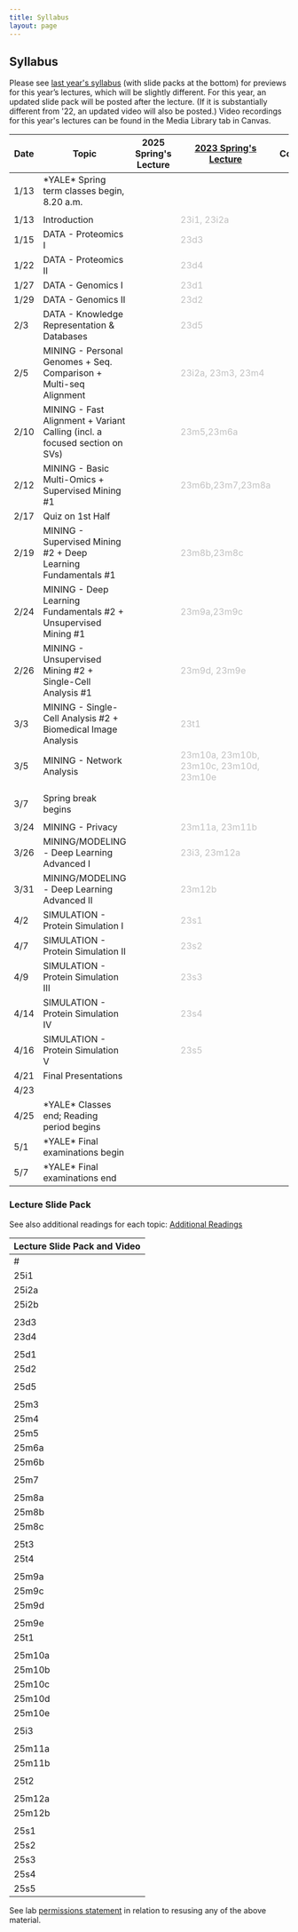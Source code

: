 ```yaml
---
title: Syllabus
layout: page
---
```



## Syllabus

Please see [last year's syllabus](http://cbb752b23.gersteinlab.org/syllabus) (with slide packs at the bottom) for previews for this year’s lectures, which will be slightly different. For this year, an updated slide pack will be posted after the lecture. (If it is substantially different from '22, an updated video will also be posted.) Video recordings for this year's lectures can be found in the Media Library tab in Canvas.

| Date | Topic                                                                      | 2025 Spring's Lecture | [2023 Spring's Lecture](https://cbb752b23.gersteinlab.org/syllabus)      | Comment | Lecture Summary |
| ---- | -------------------------------------------------------------------------- | --------------------- | ------------------------------------------------------------------------ | ------- | --------------- |
| 1/13 | \*YALE\* Spring term classes begin, 8.20 a.m.                              |                       |                                                                          |         |                 |
|      |                                                                            |                       |                                                                          |         |                 |
| 1/13 | Introduction                                                               |                       | <span style="color:silver">23i1, 23i2a</span>                            |         |                 |
| 1/15 | DATA - Proteomics I                                                        |                       | <span style="color:silver">23d3</span>                                   |         |                 |
| 1/22 | DATA - Proteomics II                                                       |                       | <span style="color:silver">23d4</span>                                   |         |                 |
| 1/27 | DATA - Genomics I                                                          |                       | <span style="color:silver">23d1</span>                                   |         |                 |
| 1/29 | DATA - Genomics II                                                         |                       | <span style="color:silver">23d2</span>                                   |         |                 |
| 2/3  | DATA - Knowledge Representation & Databases                                |                       | <span style="color:silver">23d5</span>                                   |         |                 |
| 2/5  | MINING - Personal Genomes + Seq. Comparison + Multi-seq Alignment          |                       | <span style="color:silver">23i2a, 23m3, 23m4</span>                      |         |                 |
| 2/10 | MINING - Fast Alignment + Variant Calling (incl. a focused section on SVs) |                       | <span style="color:silver">23m5,23m6a</span>                             |         |                 |
| 2/12 | MINING - Basic Multi-Omics + Supervised Mining #1                          |                       | <span style="color:silver">23m6b,23m7,23m8a</span>                       |         |                 |
| 2/17 | Quiz on 1st Half                                                           |                       |                                                                          |         |                 |
| 2/19 | MINING - Supervised Mining #2 + Deep Learning Fundamentals #1              |                       | <span style="color:silver">23m8b,23m8c</span>                            |         |                 |
| 2/24 | MINING - Deep Learning Fundamentals #2 + Unsupervised Mining #1            |                       | <span style="color:silver">23m9a,23m9c</span>                            |         |                 |
| 2/26 | MINING - Unsupervised Mining #2 + Single-Cell Analysis #1                  |                       | <span style="color:silver">23m9d, 23m9e</span>                           |         |                 |
| 3/3  | MINING - Single-Cell Analysis #2 + Biomedical Image Analysis               |                       | <span style="color:silver">23t1</span>                                   |         |                 |
| 3/5  | MINING - Network Analysis                                                  |                       | <span style="color:silver">23m10a, 23m10b, 23m10c, 23m10d, 23m10e</span> |         |                 |
|      |                                                                            |                       |                                                                          |         |                 |
|      |                                                                            |                       |                                                                          |         |                 |
| 3/7  | Spring break begins                                                        |                       |                                                                          |         |                 |
|      |                                                                            |                       |                                                                          |         |                 |
| 3/24 | MINING - Privacy                                                           |                       | <span style="color:silver">23m11a, 23m11b</span>                         |         |                 |
| 3/26 | MINING/MODELING - Deep Learning Advanced I                                 |                       | <span style="color:silver">23i3, 23m12a</span>                           |         |                 |
| 3/31 | MINING/MODELING - Deep Learning Advanced II                                |                       | <span style="color:silver">23m12b</span>                                 |         |                 |
| 4/2  | SIMULATION - Protein Simulation I                                          |                       | <span style="color:silver">23s1</span>                                   |         |                 |
| 4/7  | SIMULATION - Protein Simulation II                                         |                       | <span style="color:silver">23s2</span>                                   |         |                 |
| 4/9  | SIMULATION - Protein Simulation III                                        |                       | <span style="color:silver">23s3</span>                                   |         |                 |
| 4/14 | SIMULATION - Protein Simulation IV                                         |                       | <span style="color:silver">23s4</span>                                   |         |                 |
| 4/16 | SIMULATION - Protein Simulation V                                          |                       | <span style="color:silver">23s5</span>                                   |         |                 |
| 4/21 | Final Presentations                                                        |                       |                                                                          |         |                 |
| 4/23 |                                                                            |                       |                                                                          |         |                 |
| 4/25 | \*YALE\* Classes end; Reading period begins                                |                       |                                                                          |         |                 |
| 5/1  | \*YALE\* Final examinations begin                                          |                       |                                                                          |         |                 |
| 5/7  | \*YALE\* Final examinations end                                            |                       |                                                                          |         |

### Lecture Slide Pack

See also additional readings for each topic: [Additional Readings](https://docs.google.com/document/d/1L7p4fv3XzMvzzTPIa4EFo6YD9UabBDuOBWKGjcxe5hw/edit)

| Lecture Slide Pack and Video |
| ---------------------------- |
| #                            | Topic | PDF | PPT | Youtube<br>('21 unless indicated otherwise) | MPEG (2021) |
| 25i1                         | Introduction to Biomedical Data Science |  |  | [](https://youtu.be/0B9BYt5bV84)[I1](https://youtu.be/0B9BYt5bV84) | [](http://files.gersteinlab.org/media/videos/BioDataSciMiningModeling-Lecture_default.cbb752b21-1feb21.01-intro-lect.onweb.wo2faces.mp4)[I1](http://files.gersteinlab.org/media/videos/BioDataSciMiningModeling-Lecture_default.cbb752b21-1feb21.01-intro-lect.onweb.wo2faces.mp4) |
| 25i2a                        | Introduction to Personal Genomes |  |  | [](https://youtu.be/K_Q-17uWlxo)[I2a](https://youtu.be/K_Q-17uWlxo) |  |
| 25i2b                        | An Individual's Perspective on Personal Genomes |  |  | [](https://youtu.be/0qDgfrPY180)[I2b](https://youtu.be/0qDgfrPY180) | [](http://files.gersteinlab.org/media/videos/BioDataSciMiningModeling_Lecture_default_cbb752b21_24feb21_Carl_Zimmer_Personal_Genome.mp4)[i2b](http://files.gersteinlab.org/media/videos/BioDataSciMiningModeling_Lecture_default_cbb752b21_24feb21_Carl_Zimmer_Personal_Genome.mp4) |
|                              |  |  |  |  |  |
| 23d3                         | DATA - Proteomics I - Proteins |  |  | D3 |  |
| 23d4                         | DATA - Proteomics II - Structure |  |  | D4 |  |
|                              |  |  |  |  |  |
| 25d1                         | DATA - Genomics I |  |  | [](https://www.youtube.com/watch?v=1Ns--G_v4pY&t=3359s)[D1](https://www.youtube.com/watch?v=1Ns--G_v4pY&t=3359s) | [](http://files.gersteinlab.org/media/videos/BioDataSciMiningModeling_0203.mp4)[D1](http://files.gersteinlab.org/media/videos/BioDataSciMiningModeling_0203.mp4) |
| 25d2                         | DATA - Genomics II |  |  | [](https://www.youtube.com/watch?v=XYxxfF1O0Y4)[D2](https://www.youtube.com/watch?v=XYxxfF1O0Y4) | [](http://files.gersteinlab.org/media/videos/BioDataSciMiningModeling_0208.mp4)[D2](http://files.gersteinlab.org/media/videos/BioDataSciMiningModeling_0208.mp4) |
|                              |  |  |  |  |  |
| 25d5                         | Knowledge Representation & Databases |  |  | [](https://youtu.be/zhiUTJNGhvw)[D5](https://youtu.be/zhiUTJNGhvw) | [](http://files.gersteinlab.org/media/videos/BioDataSciMiningModeling_0217.mp4)[D5](http://files.gersteinlab.org/media/videos/BioDataSciMiningModeling_0217.mp4) |
|                              |  |  |  |  |  |
| 25m3                         | Sequence Comparison |  |  | [](https://youtu.be/vIhskcQH2m0)[M3](https://youtu.be/vIhskcQH2m0) | M3 |
| 25m4                         | Multiple Sequence Comparison |  |  | [](https://youtu.be/1n8wIPTOYPY)[M4](https://youtu.be/1n8wIPTOYPY) | M4 |
| 25m5                         | Fast Alignment |  |  | [](https://youtu.be/G7JQUGnpx_Q)[M5](https://youtu.be/G7JQUGnpx_Q) | M5 |
| 25m6a                        | Variant Identification |  |  | [](https://youtu.be/r_Wj3mQS5Rg)[M6a](https://youtu.be/r_Wj3mQS5Rg) | M6a |
| 25m6b                        | 1000 Genome + PCAWG summary |  |  | [](https://youtu.be/W_9PMdrVcoU)[M6b](https://youtu.be/W_9PMdrVcoU) | M6b |
|                              |  |  |  |  |  |
| 25m7                         | Basic Pipeline Processing for Genomics & Multi-omics |  |  | [](https://youtu.be/6518t-LZPIU)[M7](https://youtu.be/6518t-LZPIU) | M7 |
|                              |  |  |  |  |  |
| 25m8a                        | Supervised Data Mining - Decision Trees |  |  | [](https://youtu.be/NHXsSPkhcUI)[M8a](https://youtu.be/NHXsSPkhcUI) | M8a |
| 25m8b                        | Supervised Data Mining - ROC & Cross-validation |  |  | [](https://youtu.be/q6n346cRNMY)[M8b](https://youtu.be/q6n346cRNMY) | M8b |
| 25m8c                        | Supervised Data Mining - SVMs |  |  | [](https://youtu.be/ag71egQPz9w)[M8c](https://youtu.be/ag71egQPz9w) | M8c |
|                              |  |  |  |  |  |
| 25t3                         | Deep Learning Fundamentals I |  |  |  |  |
| 25t4                         | Deep Learning Fundamentals II |  |  |  |  |
|                              |  |  |  |  |  |
| 25m9a                        | Unsupervised Data Mining - Clustering |  |  | [](https://youtu.be/9hDw_aLzSPw)[M9a](https://youtu.be/9hDw_aLzSPw) | M9a |
| 25m9c                        | Unsupervised Data Mining - SVD |  |  | [](https://youtu.be/UdtzKBp8VH0)[M9c](https://youtu.be/UdtzKBp8VH0) | M9c |
| 25m9d                        | Unsupervised Data Mining - SVD extensions |  |  | [](https://youtu.be/dX_LVKsCee0)[M9d](https://youtu.be/dX_LVKsCee0) | M9d |
|                              |  |  |  |  |  |
| 25m9e                        | Single Cell Analysis |  |  |  | [](http://files2.gersteinlab.org/public-docs/2023/02.22/23m9e--cbb752-MG-spr23-singlecell.mp4)[23m9e](http://files2.gersteinlab.org/public-docs/2023/02.22/23m9e--cbb752-MG-spr23-singlecell.mp4) |
| 25t1                         | Single Cell part 2 (mabye should renumber this!!) |  |  |  | [](http://files.gersteinlab.org/public-docs/2023/04.27/DB_lecture.mp4)[23t1](http://files.gersteinlab.org/public-docs/2023/04.27/DB_lecture.mp4) |
|                              |  |  |  |  |  |
| 25m10a                       | Networks - Intro |  |  | [](https://youtu.be/KIEjigOPoq0)[M10a](https://youtu.be/KIEjigOPoq0) | M10a |
| 25m10b                       | Networks - Network Quantities |  |  | [](https://youtu.be/tmgECW9Pjoo)[M10b](https://youtu.be/tmgECW9Pjoo) | M10b |
| 25m10c                       | Networks - Network Generation Models |  |  | [](https://youtu.be/FalSiWgVF3A)[M10c](https://youtu.be/FalSiWgVF3A) | M10c |
| 25m10d                       | Networks - Network Toplogy Analysis |  |  | [](https://youtu.be/zZb_uZY69ac)[M10d](https://youtu.be/zZb_uZY69ac) | [](http://files.gersteinlab.org/media/videos/BioDataSciMiningModeling-Lecture_default.cbb752b21-29mar21.10d-network-topology-analysis.onweb.mp4)[M10d](http://files.gersteinlab.org/media/videos/BioDataSciMiningModeling-Lecture_default.cbb752b21-29mar21.10d-network-topology-analysis.onweb.mp4) |
| 25m10e                       | Networks - Network Prediction |  |  |  | [](http://files2.gersteinlab.org/public-docs/2023/04.13/network/23m10e--cbb752-MG-spr23-network-prediction.mp4)[23m10e](http://files2.gersteinlab.org/public-docs/2023/04.13/network/23m10e--cbb752-MG-spr23-network-prediction.mp4) |
|                              |  |  |  |  |  |
| 25i3                         | Transition - Mining to Modeling |  |  |  | 23i3 |
|                              |  |  |  |  |  |
| 25m11a                       | Privacy in Biomedical Data Science (esp. Genomic Privacy) |  |  |  |  |
| 25m11b                       | Privacy in Biomedical Data Science (esp. Genomic Privacy) |  |  |  |  |
|                              |  |  |  |  |  |
| 25t2                         | Image Analysis |  |  |  | [](http://files2.gersteinlab.org/public-docs/2022/03.14/22m11--cbb752-MG-spr22-biosensors.mp4)[22m11](http://files2.gersteinlab.org/public-docs/2022/03.14/22m11--cbb752-MG-spr22-biosensors.mp4) |
|                              |  |  |  |  |  |
| 25m12a                       | Deep Learning III |  |  | M12a | M12a |
| 25m12b                       | Deep Learning IV |  |  | M12b | M12b |
|                              |  |  |  |  |  |
| 25s1                         | Protein Folding |  |  | [](https://youtu.be/kOjIV1C6LmI)[S1](https://youtu.be/kOjIV1C6LmI) | [](http://files.gersteinlab.org/media/videos/BioDataSciMiningModeling_0419.mp4)[S1](http://files.gersteinlab.org/media/videos/BioDataSciMiningModeling_0419.mp4) |
| 25s2                         | Core Repacking |  |  | [](https://www.youtube.com/watch?v=5as493cQ2t4)[S2](https://www.youtube.com/watch?v=5as493cQ2t4) | [](http://files.gersteinlab.org/media/videos/BioDataSciMiningModeling_0419.mp4)[S2](http://files.gersteinlab.org/media/videos/BioDataSciMiningModeling_0419.mp4) |
| 25s3                         | NMR Structures |  |  | [](https://youtu.be/jYF1jCH94ds)[S3](https://youtu.be/jYF1jCH94ds) | [](http://files.gersteinlab.org/media/videos/BioDataSciMiningModeling_0422.mp4)[S3](http://files.gersteinlab.org/media/videos/BioDataSciMiningModeling_0422.mp4) |
| 25s4                         | Intrinsically Disordered Proteins |  |  | [](https://youtu.be/Ar-Nu7lNX0A)[S4](https://youtu.be/Ar-Nu7lNX0A) | [](http://files.gersteinlab.org/media/videos/BioDataSciMiningModeling_0426.mp4)[S4](http://files.gersteinlab.org/media/videos/BioDataSciMiningModeling_0426.mp4) |
| 25s5                         | Simulation |  |  |  |

See lab [permissions statement](https://sites.gersteinlab.org/permissions/) in relation to resusing any of the above material.
